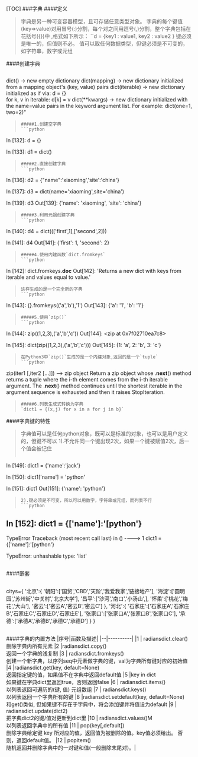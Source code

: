 [TOC]
###字典
####定义
>字典是另一种可变容器模型，且可存储任意类型对象。
>字典的每个键值(key=>value)对用冒号(:)分割，每个对之间用逗号(,)分割，整个字典包括在花括号({})中 ,格式如下所示：
>``d = {key1 : value1, key2 : value2 }
>键必须是唯一的，但值则不必。
>值可以取任何数据类型，但键必须是不可变的，如字符串，数字或元组



####创建字典
>```python
dict() -> new empty dictionary
dict(mapping) -> new dictionary initialized from a mapping object's (key, value) pairs
dict(iterable) -> new dictionary initialized as if via:
d = {}    
for k, v in iterable:
	d[k] = v
dict(**kwargs) -> new dictionary initialized with the name=value pairs in the keyword argument list.  For example:  dict(one=1, two=2)"
>```
>#####1.创建空字典
>```python
In [132]: d = {}
>
In [133]: d1 = dict()
>```
>#####2.直接创建字典	
>```python
In [136]: d2 = {"name":'xiaoming','site':'china'}
>
In [137]: d3 = dict(name='xiaoming',site='china')
>
In [139]: d3
Out[139]: {'name': 'xiaoming', 'site': 'china'}
>```
>#####3.利用元祖创建字典
>```python
In [140]: d4 = dict((['first',1],['second',2]))
>
In [141]: d4
Out[141]: {'first': 1, 'second': 2}
>```
>#####4.使用内建函数`dict.fromkeys`
>```python
In [142]: dict.fromkeys.__doc__
Out[142]: 'Returns a new dict with keys from iterable and values equal to value.'
>```
>这样生成的是一个完全新的字典
>```python
In [143]: {}.fromkeys(('a','b'),'1')
Out[143]: {'a': '1', 'b': '1'}
>```
>#####5.使用`zip()`
>```python
In [144]: zip((1,2,3),('a','b','c'))
Out[144]: <zip at 0x7f02710ea7c8>
>
In [145]: dict(zip((1,2,3),('a','b','c')))
Out[145]: {1: 'a', 2: 'b', 3: 'c'}
>```
>在Python3中`zip()`生成的是一个内建对象,返回的是一个`tuple`
>```python
zip(iter1 [,iter2 [...]]) --> zip object
Return a zip object whose .__next__() method returns a tuple where the i-th element comes from the i-th iterable argument.  The .__next__() method continues until the shortest iterable in the argument sequence is exhausted and then it raises StopIteration.
>```
>#####6.列表生成式转换为字典
>`dict1 = {(x,j) for x in a for j in b}`

####字典键的特性
>字典值可以是任何python对象，既可以是标准的对象，也可以是用户定义的，但键不可以
>1).不允许同一个键出现2次，如果一个键被赋值2次，后一个值会被记住
>```python
In [149]: dict1 = {'name':'jack'}
>
In [150]: dict1['name'] = 'python'
>
In [151]: dict1
Out[151]: {'name': 'python'}
>```
>2).键必须是不可变，所以可以用数字，字符串或元组，而列表不行
>```python
In [152]: dict1 = {['name']:'[python'}
---------------------------------------------------------------------------
TypeError           Traceback (most recent call last)
<ipython-input-152-2f8e42b5737d> in <module>()
----> 1 dict1 = {['name']:'[python'}
>
TypeError: unhashable type: 'list'
>```

####嵌套
>```python
citys={
    '北京':{
        '朝阳':['国贸','CBD','天阶','我爱我家','链接地产'],
        '海淀':['圆明园','苏州街','中关村','北京大学'],
        '昌平':['沙河','南口','小汤山',],
        '怀柔':['桃花','梅花','大山'],
        '密云':['密云A','密云B','密云C']
    },
    '河北':{
        '石家庄':['石家庄A','石家庄B','石家庄C','石家庄D','石家庄E'],
        '张家口':['张家口A','张家口B','张家口C'],
        '承德':['承德A','承德B','承德C','承德D']
    }
}
>```

####字典的内置方法
|序号|函数及描述|
|--|----------|
|1 |	radiansdict.clear()<br>删除字典内所有元素
|2	|radiansdict.copy()<br>返回一个字典的浅复制
|3 |	radiansdict.fromkeys()<br>创建一个新字典，以序列seq中元素做字典的键，val为字典所有键对应的初始值
|4	|radiansdict.get(key, default=None)<br>返回指定键的值，如果值不在字典中返回default值
|5	|key in dict<br>如果键在字典dict里返回true，否则返回false
|6	| radiansdict.items()<br>以列表返回可遍历的(键, 值) 元组数组
|7	| radiansdict.keys()<br>以列表返回一个字典所有的键
|8	|radiansdict.setdefault(key, default=None)<br>和get()类似, 但如果键不存在于字典中，将会添加键并将值设为default
|9	| radiansdict.update(dict2)<br>把字典dict2的键/值对更新到dict里
|10 |	radiansdict.values()M<br>以列表返回字典中的所有值
|11 |	pop(key[,default])<br>删除字典给定键 key 所对应的值，返回值为被删除的值。key值必须给出。 否则，返回default值。
|12 |	popitem()<br>随机返回并删除字典中的一对键和值(一般删除末尾对)。|